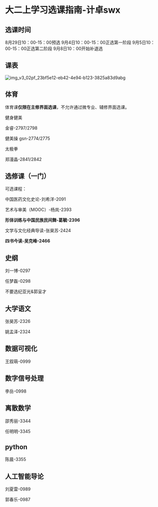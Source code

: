# 大二上学习选课指南-计卓swx

## 选课时间

8月29日10：00-15：00预选
9月4日10：00-15：00正选第一阶段
9月5日10：00-15：00正选第二阶段
9月8日10：00开始补退选

## 课表

![img_v3_02pf_23bf5e12-eb42-4e94-b123-3825a83d9abg](C:\Users\shangwenxuan\AppData\Roaming\LarkShell\sdk_storage\994abf31fa1aae4ad7c2d83f8caa08d6\resources\images\img_v3_02pf_23bf5e12-eb42-4e94-b123-3825a83d9abg.jpg)

## 体育

体育课**仅限在主修界面选课**，不允许通过微专业、辅修界面选课。

健身健美

金睿-2797/2798

健美操
gsn-2774/2775

太极拳

郑漫晶-2841/2842

## 选修课（一门）

可选课程：

中国医药文化史论-刘希洋-2091

艺术与审美（MOOC）-杨岚-2393

**形体训练与中国民族民间舞-葛毓-2396**

文学与文化经典导读-张昊苏-2424

**四书今读-吴克峰-2466**

## 史纲

刘一博-0297

任梦磊-0298

不要选纪亚光&郭呈才

## 大学语文

张昊苏-2326

姚孟泽-2324

## 数据可视化

王叙萌-0999

## 数字信号处理

李岳-0998

## 离散数学

邵秀丽-3344

任明明-3345

## python

陈晨-3355

## 人工智能导论

刘夏雷-0989

郭春乐-0987